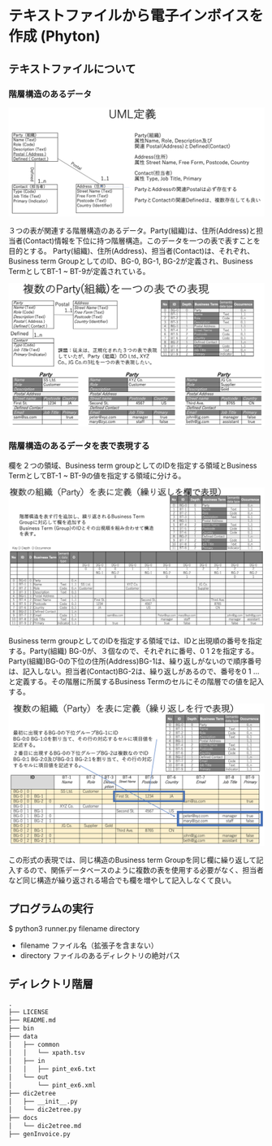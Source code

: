 # テキストファイルから電子インボイスを作成 (Phyton)

## テキストファイルについて

### 階層構造のあるデータ

![Fig 1][1]

３つの表が関連する階層構造のあるデータ。Party(組織)は、住所(Address)と担当者(Contact)情報を下位に持つ階層構造。このデータを一つの表で表すことを目的とする。
Party(組織)、住所(Address)、担当者(Contact)は、それぞれ、Business term GroupとしてのID、BG-0, BG-1, BG-2が定義され、Business TermとしてBT-1 ~ BT-9が定義されている。

![Fig 2][2]

### 階層構造のあるデータを表で表現する
欄を２つの領域、Business term groupとしてのIDを指定する領域とBusiness TermとしてBT-1 ~ BT-9の値を指定する領域に分ける。

![Fig 3][3]

Business term groupとしてのIDを指定する領域では、IDと出現順の番号を指定する。Party(組織) BG-0が、３個なので、それぞれに番号、0 1 2を指定する。Party(組織)BG-0の下位の住所(Address)BG-1は、繰り返しがないので順序番号は、記入しない。担当者(Contact)BG-2は、繰り返しがあるので、番号を0 1 ...と定義する。その階層に所属するBusiness Termのセルにその階層での値を記入する。

![Fig 4][4]

この形式の表現では、同じ構造のBusiness term Groupを同じ欄に繰り返して記入するので、関係データベースのように複数の表を使用する必要がなく、担当者など同じ構造が繰り返される場合でも欄を増やして記入しなくて良い。

[1]:fig/1.png
[2]:fig/2.png
[3]:fig/3.png
[4]:fig/4.png

## プログラムの実行

$ python3 runner.py filename directory  
- filename ファイル名（拡張子を含まない）  
- directory ファイルのあるディレクトリの絶対パス

## ディレクトリ階層

```
.
├── LICENSE
├── README.md
├── bin
├── data
│   ├── common
│   │   └── xpath.tsv
│   ├── in
│   │   ├── pint_ex6.txt
│   └── out
│       └── pint_ex6.xml
├── dic2etree
│   ├── __init__.py
│   └── dic2etree.py
├── docs
│   └── dic2etree.md
├── genInvoice.py
```